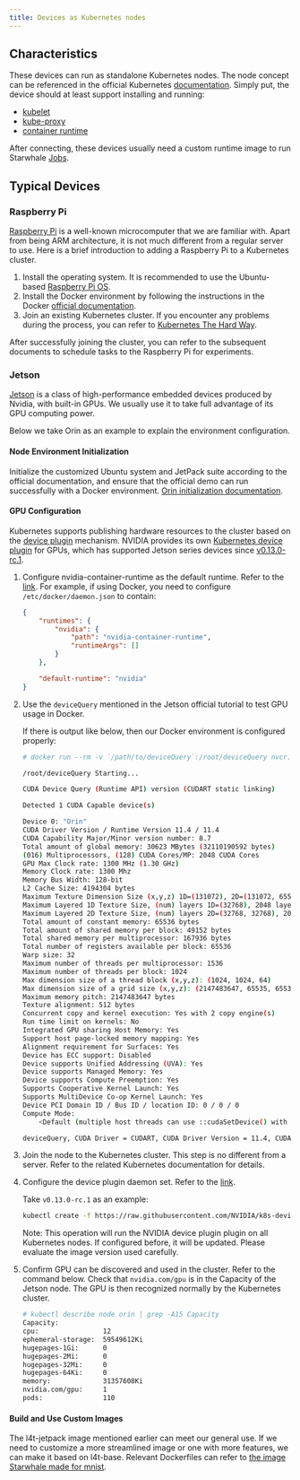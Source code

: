 ```yaml
---
title: Devices as Kubernetes nodes
---
```


## Characteristics

These devices can run as standalone Kubernetes nodes. The node concept can be referenced in the official Kubernetes [documentation](https://kubernetes.io/docs/concepts/architecture/nodes/).
Simply put, the device should at least support installing and running:

* [kubelet](https://kubernetes.io/docs/reference/generated/kubelet)
* [kube-proxy](https://kubernetes.io/docs/reference/command-line-tools-reference/kube-proxy/)
* [container runtime](https://kubernetes.io/docs/setup/production-environment/container-runtimes)

After connecting, these devices usually need a custom runtime image to run Starwhale [Jobs](/docs/overview/concepts#job-step-and-task).

## Typical Devices

### Raspberry Pi

[Raspberry Pi](https://www.raspberrypi.com/) is a well-known microcomputer that we are familiar with. Apart from being ARM architecture, it is not much different from a regular server to use. Here is a brief introduction to adding a Raspberry Pi to a Kubernetes cluster.

1. Install the operating system. It is recommended to use the Ubuntu-based [Raspberry Pi OS](https://www.raspberrypi.com/software/).
2. Install the Docker environment by following the instructions in the Docker [official documentation](https://docs.docker.com/engine/install/debian/).
3. Join an existing Kubernetes cluster. If you encounter any problems during the process, you can refer to [Kubernetes The Hard Way](https://github.com/kelseyhightower/kubernetes-the-hard-way).

After successfully joining the cluster, you can refer to the subsequent documents to schedule tasks to the Raspberry Pi for experiments.

### Jetson

[Jetson](https://www.nvidia.com/en-us/autonomous-machines/embedded-systems/) is a class of high-performance embedded devices produced by Nvidia, with built-in GPUs. We usually use it to take full advantage of its GPU computing power.

Below we take Orin as an example to explain the environment configuration.

#### Node Environment Initialization

Initialize the customized Ubuntu system and JetPack suite according to the official documentation, and ensure that the official demo can run successfully with a Docker environment. [Orin initialization documentation](https://developer.nvidia.com/embedded/learn/get-started-jetson-agx-orin-devkit).

#### GPU Configuration

Kubernetes supports publishing hardware resources to the cluster based on the [device plugin](https://kubernetes.io/docs/concepts/extend-kubernetes/compute-storage-net/device-plugins/) mechanism.
NVIDIA provides its own [Kubernetes device plugin](https://github.com/NVIDIA/k8s-device-plugin) for GPUs, which has supported Jetson series devices since [v0.13.0-rc.1](https://github.com/NVIDIA/k8s-device-plugin/releases/tag/v0.13.0-rc.1).

1. Configure nvidia-container-runtime as the default runtime. Refer to the [link](https://github.com/NVIDIA/k8s-device-plugin#preparing-your-gpu-nodes).
   For example, if using Docker, you need to configure `/etc/docker/daemon.json` to contain:

    ```json
    {
        "runtimes": {
            "nvidia": {
                "path": "nvidia-container-runtime",
                "runtimeArgs": []
            }
        },

        "default-runtime": "nvidia"
    }
    ```

2. Use the `deviceQuery` mentioned in the Jetson official tutorial to test GPU usage in Docker.

   If there is output like below, then our Docker environment is configured properly:

    ```bash
    # docker run --rm -v `/path/to/deviceQuery`:/root/deviceQuery nvcr.io/nvidia/l4t-jetpack:r35.1.0 /root/deivceQuery

    /root/deviceQuery Starting...

    CUDA Device Query (Runtime API) version (CUDART static linking)

    Detected 1 CUDA Capable device(s)

    Device 0: "Orin"
    CUDA Driver Version / Runtime Version 11.4 / 11.4
    CUDA Capability Major/Minor version number: 8.7
    Total amount of global memory: 30623 MBytes (32110190592 bytes)
    (016) Multiprocessors, (128) CUDA Cores/MP: 2048 CUDA Cores
    GPU Max Clock rate: 1300 MHz (1.30 GHz)
    Memory Clock rate: 1300 Mhz
    Memory Bus Width: 128-bit
    L2 Cache Size: 4194304 bytes
    Maximum Texture Dimension Size (x,y,z) 1D=(131072), 2D=(131072, 65536), 3D=(16384, 16384, 16384)
    Maximum Layered 1D Texture Size, (num) layers 1D=(32768), 2048 layers
    Maximum Layered 2D Texture Size, (num) layers 2D=(32768, 32768), 2048 layers
    Total amount of constant memory: 65536 bytes
    Total amount of shared memory per block: 49152 bytes
    Total shared memory per multiprocessor: 167936 bytes
    Total number of registers available per block: 65536
    Warp size: 32
    Maximum number of threads per multiprocessor: 1536
    Maximum number of threads per block: 1024
    Max dimension size of a thread block (x,y,z): (1024, 1024, 64)
    Max dimension size of a grid size (x,y,z): (2147483647, 65535, 65535)
    Maximum memory pitch: 2147483647 bytes
    Texture alignment: 512 bytes
    Concurrent copy and kernel execution: Yes with 2 copy engine(s)
    Run time limit on kernels: No
    Integrated GPU sharing Host Memory: Yes
    Support host page-locked memory mapping: Yes
    Alignment requirement for Surfaces: Yes
    Device has ECC support: Disabled
    Device supports Unified Addressing (UVA): Yes
    Device supports Managed Memory: Yes
    Device supports Compute Preemption: Yes
    Supports Cooperative Kernel Launch: Yes
    Supports MultiDevice Co-op Kernel Launch: Yes
    Device PCI Domain ID / Bus ID / location ID: 0 / 0 / 0
    Compute Mode:
        <Default (multiple host threads can use ::cudaSetDevice() with device simultaneously)>

    deviceQuery, CUDA Driver = CUDART, CUDA Driver Version = 11.4, CUDA Runtime Version = 11.4, NumDevs = 1
    ```

3. Join the node to the Kubernetes cluster.
   This step is no different from a server. Refer to the related Kubernetes documentation for details.

4. Configure the device plugin daemon set.
   Refer to the [link](https://github.com/NVIDIA/k8s-device-plugin#enabling-gpu-support-in-kubernetes).

   Take `v0.13.0-rc.1` as an example:

    ```sh
    kubectl create -f https://raw.githubusercontent.com/NVIDIA/k8s-device-plugin/v0.13.0-rc.1/nvidia-device-plugin.yml
    ```

    Note: This operation will run the NVIDIA device plugin plugin on all Kubernetes nodes. If configured before, it will be updated. Please evaluate the image version used carefully.

5. Confirm GPU can be discovered and used in the cluster.
   Refer to the command below. Check that `nvidia.com/gpu` is in the Capacity of the Jetson node. The GPU is then recognized normally by the Kubernetes cluster.

    ```sh
    # kubectl describe node orin | grep -A15 Capacity
    Capacity:
    cpu:                12
    ephemeral-storage:  59549612Ki
    hugepages-1Gi:      0
    hugepages-2Mi:      0
    hugepages-32Mi:     0
    hugepages-64Ki:     0
    memory:             31357608Ki
    nvidia.com/gpu:     1
    pods:               110
    ```

#### Build and Use Custom Images

The l4t-jetpack image mentioned earlier can meet our general use. If we need to customize a more streamlined image or one with more features, we can make it based on l4t-base.
Relevant Dockerfiles can refer to [the image Starwhale made for mnist](https://github.com/star-whale/starwhale/tree/main/docker/devices/jetson).
